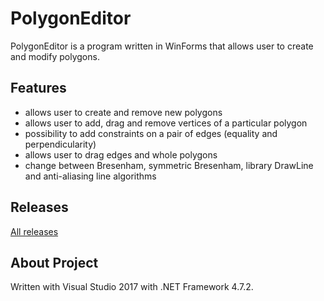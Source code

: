 # PolygonEditor
PolygonEditor is a program written in WinForms that allows user to create and modify polygons.


## Features
- allows user to create and remove new polygons
- allows user to add, drag and remove vertices of a particular polygon
- possibility to add constraints on a pair of edges (equality and perpendicularity)
- allows user to drag edges and whole polygons
- change between Bresenham, symmetric Bresenham, library DrawLine and anti-aliasing line algorithms

## Releases
[All releases](https://github.com/martalech/PolygonEditor/releases)

## About Project
Written with Visual Studio 2017 with .NET Framework 4.7.2.
